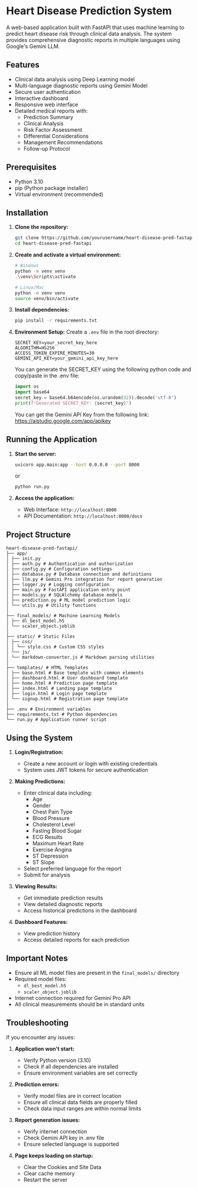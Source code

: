 # Heart Disease Prediction System

A web-based application built with FastAPI that uses machine learning to predict heart disease risk through clinical data analysis. The system provides comprehensive diagnostic reports in multiple languages using Google's Gemini LLM.

## Features

- Clinical data analysis using Deep Learning model
- Multi-language diagnostic reports using Gemini Model
- Secure user authentication
- Interactive dashboard
- Responsive web interface
- Detailed medical reports with:
  - Prediction Summary
  - Clinical Analysis
  - Risk Factor Assessment
  - Differential Considerations
  - Management Recommendations
  - Follow-up Protocol

## Prerequisites

- Python 3.10
- pip (Python package installer)
- Virtual environment (recommended)

## Installation

1. **Clone the repository:**
   ```bash
   git clone https://github.com/yourusername/heart-disease-pred-fastapi.git
   cd heart-disease-pred-fastapi
   ```

2. **Create and activate a virtual environment:**
   ```bash
   # Windows
   python -m venv venv
   .\venv\Scripts\activate

   # Linux/Mac
   python -m venv venv
   source venv/bin/activate
   ```

3. **Install dependencies:**
   ```bash
   pip install -r requirements.txt
   ```

4. **Environment Setup:**
   Create a `.env` file in the root directory:
   ```
   SECRET_KEY=your_secret_key_here
   ALGORITHM=HS256
   ACCESS_TOKEN_EXPIRE_MINUTES=30
   GEMINI_API_KEY=your_gemini_api_key_here
   ```
   You can generate the SECRET_KEY using the following python code and copy/paste in the .env file:
   ```python
   import os
   import base64
   secret_key = base64.b64encode(os.urandom(32)).decode('utf-8')
   print(f"Generated SECRET_KEY: {secret_key}")
   ```
   You can get the Gemini API Key from the following link:
   https://aistudio.google.com/app/apikey

## Running the Application

1. **Start the server:**
   ```bash
   uvicorn app.main:app --host 0.0.0.0 --port 8000
   ```
   or
   ```bash
   python run.py
   ```

2. **Access the application:**
   - Web Interface: `http://localhost:8000`
   - API Documentation: `http://localhost:8000/docs`

## Project Structure
```
heart-disease-pred-fastapi/
├── app/
│ ├── init.py
│ ├── auth.py # Authentication and authorization
│ ├── config.py # Configuration settings
│ ├── database.py # Database connection and definitions
│ ├── llm.py # Gemini Pro integration for report generation
│ ├── logger.py # Logging configuration
│ ├── main.py # FastAPI application entry point
│ ├── models.py # SQLAlchemy database models
│ ├── prediction.py # ML model prediction logic
│ └── utils.py # Utility functions
│
├── final_models/ # Machine Learning Models
│ ├── dl_best_model.h5
│ └── scaler_object.joblib
│
├── static/ # Static Files
│ ├── css/
│ │ └── style.css # Custom CSS styles
│ └── js/
│ └── markdown-converter.js # Markdown parsing utilities
│
├── templates/ # HTML Templates
│ ├── base.html # Base template with common elements
│ ├── dashboard.html # User dashboard template
│ ├── home.html # Prediction page template
│ ├── index.html # Landing page template
│ ├── login.html # Login page template
│ └── signup.html # Registration page template
│
├── .env # Environment variables
├── requirements.txt # Python dependencies
└── run.py # Application runner script
```

## Using the System

1. **Login/Registration:**
   - Create a new account or login with existing credentials
   - System uses JWT tokens for secure authentication

2. **Making Predictions:**
   - Enter clinical data including:
     - Age
     - Gender
     - Chest Pain Type
     - Blood Pressure
     - Cholesterol Level
     - Fasting Blood Sugar
     - ECG Results
     - Maximum Heart Rate
     - Exercise Angina
     - ST Depression
     - ST Slope
   - Select preferred language for the report
   - Submit for analysis

3. **Viewing Results:**
   - Get immediate prediction results
   - View detailed diagnostic reports
   - Access historical predictions in the dashboard

4. **Dashboard Features:**
   - View prediction history
   - Access detailed reports for each prediction

## Important Notes

- Ensure all ML model files are present in the `final_models/` directory
- Required model files:
  - `dl_best_model.h5`
  - `scaler_object.joblib`
- Internet connection required for Gemini Pro API
- All clinical measurements should be in standard units

## Troubleshooting

If you encounter any issues:

1. **Application won't start:**
   - Verify Python version (3.10)
   - Check if all dependencies are installed
   - Ensure environment variables are set correctly

2. **Prediction errors:**
   - Verify model files are in correct location
   - Ensure all clinical data fields are properly filled
   - Check data input ranges are within normal limits

3. **Report generation issues:**
   - Verify internet connection
   - Check Gemini API key in .env file
   - Ensure selected language is supported

4. **Page keeps loading on startup:**
   - Clear the Cookies and Site Data
   - Clear cache memory
   - Restart the server

